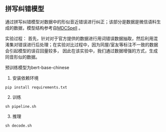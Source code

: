 ## 拼写纠错模型

通过拼写纠错模型对数据中的形似音近错误进行纠正；该部分是数据是微信语料生成的数据，模型结构参考自[MDCSpell](https://aclanthology.org/2022.findings-acl.98) 。

实验过程： 首先，针对对于官方提供的数据进行用词错误数据抽取，然后利用混淆集对错误进行后处理；在实验对比过程中，因为同屋/室友等标注不一致的数据会引起模型的误召回量较多，
因此在该实验中，我们通过数据增强的方式，生成同音形似的数据。

预训练模型为bert-base-chinese

1. 安装依赖环境
```
pip install requirements.txt
```
2. 训练
```
sh pipeline.sh
```

3. 推理
```
sh decode.sh
```


